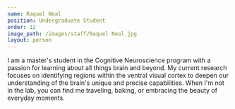```yaml
---
name: Raquel Neal
position: Undergraduate Student
order: 12
image_path: /images/staff/Raquel Neal.jpg
layout: person
---
```

I am a master's student in the Cognitive Neuroscience program with a passion for learning about all things brain and beyond. My current research focuses on identifying regions within the ventral visual cortex to deepen our understanding of the brain's unique and precise capabilities. When I'm not in the lab, you can find me traveling, baking, or embracing the beauty of everyday moments.

